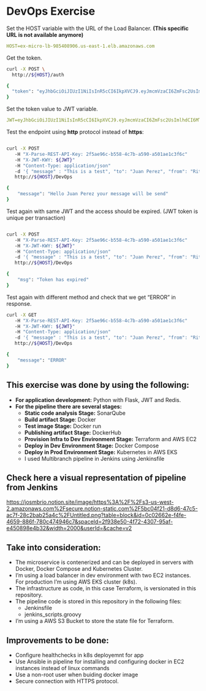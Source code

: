 # DevOps Exercise

Set the HOST variable with the URL of the Load Balancer. **(This specific URL is not available anymore)**

```yaml
HOST=ex-micro-lb-985408906.us-east-1.elb.amazonaws.com
```

Get the token. 

```bash
curl -X POST \
  http://${HOST}/auth

{
  "token": "eyJhbGciOiJIUzI1NiIsInR5cCI6IkpXVCJ9.eyJmcmVzaCI6ZmFsc2UsImlhdCI6MTY2NzgwNzE2MSwianRpIjoiMTNhZTU2MzktMmIwZC00MmIxLWJkZjgtZmMwODI1NTFjYjBmIiwidHlwZSI6ImFjY2VzcyIsInN1YiI6ImV4LXVzZXIiLCJuYmYiOjE2Njc4MDcxNjEsImV4cCI6MTY2NzgwNzIyMX0.KihhwsQwPk6cSSxKOHEz-KdxDciECqtxH0o-ivXZRHE"
}
```

Set the token value to JWT variable.

```yaml
JWT=eyJhbGciOiJIUzI1NiIsInR5cCI6IkpXVCJ9.eyJmcmVzaCI6ZmFsc2UsImlhdCI6MTY2NzgwNjM4NywianRpIjoiNTA3YjcxZWYtZGE2YS00NzA0LTk3ODItOTM5OWU5MzRmMTFkIiwidHlwZSI6ImFjY2VzcyIsInN1YiI6ImV4LXVzZXIiLCJuYmYiOjE2Njc4MDYzODcsImV4cCI6MTY2NzgwNjQ0N30.RHCk16HaVuWAy0upwY-Pu-sYdCpfaOzjKt5mK2H50MQ
```

Test the endpoint using **http** protocol instead of **https**:

```bash

curl -X POST    
   -H "X-Parse-REST-API-Key: 2f5ae96c-b558-4c7b-a590-a501ae1c3f6c"    
   -H "X-JWT-KWY: ${JWT}"    
   -H "Content-Type: application/json"    
   -d '{ "message" : "This is a test", "to": "Juan Perez", "from": "Rita Asturia", "timeToLifeSec" : 45 }'     
   http://${HOST}/DevOps

{
    "message": "Hello Juan Perez your message will be send"
}
```

Test again with same JWT and the access should be expired. (JWT token is unique per transaction)

```bash

curl -X POST    
   -H "X-Parse-REST-API-Key: 2f5ae96c-b558-4c7b-a590-a501ae1c3f6c"    
   -H "X-JWT-KWY: ${JWT}"    
   -H "Content-Type: application/json"    
   -d '{ "message" : "This is a test", "to": "Juan Perez", "from": "Rita Asturia", "timeToLifeSec" : 45 }'     
   http://${HOST}/DevOps

{
    "msg": "Token has expired"
}
```

Test again with different method and check that we get “ERROR” in response.

```bash
curl -X GET    
   -H "X-Parse-REST-API-Key: 2f5ae96c-b558-4c7b-a590-a501ae1c3f6c"    
   -H "X-JWT-KWY: ${JWT}"    
   -H "Content-Type: application/json"    
   -d '{ "message" : "This is a test", "to": "Juan Perez", "from": "Rita Asturia", "timeToLifeSec" : 45 }'     
   http://${HOST}/DevOps

{
    "message": "ERROR"
}
```

## This exercise was done by using the following:

- **For application development:** Python with Flask, JWT and Redis.
- **For the pipeline there are several stages:**
    - **Static code analysis Stage:** SonarQube
    - **************Build artifact Stage**************: Docker
    - ************************************Test image Stage:************************************ Docker run
    - ****************Publishing artifact Stage:**************** DockerHub
    - ********************************Provision Infra to Dev Environment Stage:******************************** Terraform and AWS EC2
    - **Deploy in Dev Environment Stage:** Docker Compose
    - **Deploy in Prod Environment Stage:** Kubernetes in AWS EKS
    - I used Multibranch pipeline in Jenkins using Jenkinsfile
    
## Check here a visual representation of pipeline from Jenkins
https://josmbrio.notion.site/image/https%3A%2F%2Fs3-us-west-2.amazonaws.com%2Fsecure.notion-static.com%2F5bc04f21-d8d6-47c5-ac7f-28c2bab25a4c%2FUntitled.png?table=block&id=0c02662e-f4fe-4659-886f-780c474946c7&spaceId=2f938e50-4f72-4307-95af-e450898e4b32&width=2000&userId=&cache=v2

## Take into consideration:

- The microservice is contenerized and can be deployed in servers with Docker, Docker Compose and Kubernetes Cluster.
- I’m using a load balancer in dev environment with two EC2 instances. For production I’m using AWS EKS cluster (k8s).
- The infrastructure as code, in this case Terraform, is versionated in this repository.
- The pipeline code is stored in this repository in the following files:
    - Jenkinsfile
    - jenkins_scripts.groovy
- I’m using a AWS S3 Bucket to store the state file for Terraform.

## Improvements to be done:

- Configure healthchecks in k8s deployemnt for app
- Use Ansible in pipeline for installing and configuring docker in EC2 instances instead of linux commands
- Use a non-root user when buiding docker image
- Secure connection with HTTPS protocol.

